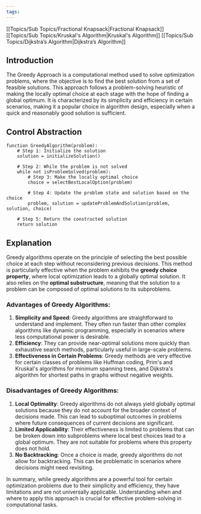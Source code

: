 ```yaml
---
tags:
---
```

[[Topics/Sub Topics/Fractional Knapsack|Fractional Knapsack]]
[[Topics/Sub Topics/Kruskal's Algorithm|Kruskal's Algorithm]]
[[Topics/Sub Topics/Dijkstra’s Algorithm|Dijkstra’s Algorithm]]

## Introduction

The Greedy Approach is a computational method used to solve optimization problems, where the objective is to find the best solution from a set of feasible solutions. This approach follows a problem-solving heuristic of making the locally optimal choice at each stage with the hope of finding a global optimum. It is characterized by its simplicity and efficiency in certain scenarios, making it a popular choice in algorithm design, especially when a quick and reasonably good solution is sufficient.

## Control Abstraction

```control abstraction
function GreedyAlgorithm(problem):
    # Step 1: Initialize the solution
    solution = initializeSolution()

    # Step 2: While the problem is not solved
    while not isProblemSolved(problem):
        # Step 3: Make the locally optimal choice
        choice = selectBestLocalOption(problem)

        # Step 4: Update the problem state and solution based on the choice
        problem, solution = updateProblemAndSolution(problem, solution, choice)

    # Step 5: Return the constructed solution
    return solution
```

## Explanation

Greedy algorithms operate on the principle of selecting the best possible choice at each step without reconsidering previous decisions. This method is particularly effective when the problem exhibits the **greedy choice property**, where local optimization leads to a globally optimal solution. It also relies on the **optimal substructure**, meaning that the solution to a problem can be composed of optimal solutions to its subproblems.

### Advantages of Greedy Algorithms:
1. **Simplicity and Speed**: Greedy algorithms are straightforward to understand and implement. They often run faster than other complex algorithms like dynamic programming, especially in scenarios where less computational power is desirable.
2. **Efficiency**: They can provide near-optimal solutions more quickly than exhaustive search methods, particularly useful in large-scale problems.
3. **Effectiveness in Certain Problems**: Greedy methods are very effective for certain classes of problems like Huffman coding, Prim's and Kruskal's algorithms for minimum spanning trees, and Dijkstra's algorithm for shortest paths in graphs without negative weights.

### Disadvantages of Greedy Algorithms:
1. **Local Optimality**: Greedy algorithms do not always yield globally optimal solutions because they do not account for the broader context of decisions made. This can lead to suboptimal outcomes in problems where future consequences of current decisions are significant.
2. **Limited Applicability**: Their effectiveness is limited to problems that can be broken down into subproblems where local best choices lead to a global optimum. They are not suitable for problems where this property does not hold.
3. **No Backtracking**: Once a choice is made, greedy algorithms do not allow for backtracking. This can be problematic in scenarios where decisions might need revisiting.

In summary, while greedy algorithms are a powerful tool for certain optimization problems due to their simplicity and efficiency, they have limitations and are not universally applicable. Understanding when and where to apply this approach is crucial for effective problem-solving in computational tasks.